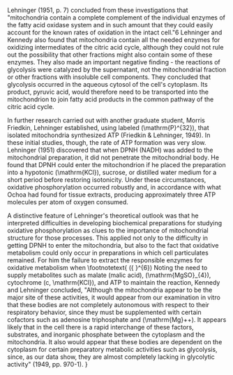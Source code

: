 Lehninger (1951, p. 7) concluded from these investigations that "mitochondria contain a complete complement of the individual enzymes of the fatty acid oxidase system and in such amount that they could easily account for the known rates of oxidation in the intact cell."6 Lehninger and Kennedy also found that mitochondria contain all the needed enzymes for oxidizing intermediates of the citric acid cycle, although they could not rule out the possibility that other fractions might also contain some of these enzymes. They also made an important negative finding - the reactions of glycolysis were catalyzed by the supernatant, not the mitochondrial fraction or other fractions with insoluble cell components. They concluded that glycolysis occurred in the aqueous cytosol of the cell's cytoplasm. Its product, pyruvic acid, would therefore need to be transported into the mitochondrion to join fatty acid products in the common pathway of the citric acid cycle.

In further research carried out with another graduate student, Morris Friedkin, Lehninger established, using labeled \(\mathrm{P}^{32}\), that isolated mitochondria synthesized ATP (Friedkin \& Lehninger, 1949). In these initial studies, though, the rate of ATP formation was very slow. Lehninger (1951) discovered that when DPNH (NADH) was added to the mitochondrial preparation, it did not penetrate the mitochondrial body. He found that DPNH could enter the mitochondrion if he placed the preparation into a hypotonic \(\mathrm{KCl}\), sucrose, or distilled water medium for a short period before restoring isotonicity. Under these circumstances, oxidative phosphorylation occurred robustly and, in accordance with what Ochoa had found for tissue extracts, producing approximately three ATP molecules per atom of oxygen consumed.

A distinctive feature of Lehninger's theoretical outlook was that he interpreted difficulties in developing biochemical preparations for studying oxidative phosphorylation as clues to the importance of mitochondrial structure for those processes. This applied not only to the difficulty in getting DPNH to enter the mitochondria, but also to the fact that oxidative metabolism could only occur in preparations in which cell particulates remained. For him the failure to extract the responsible enzymes for oxidative metabolism when
\footnotetext{
\({ }^{6}\) Noting the need to supply metabolites such as malate (malic acid), \(\mathrm{MgSO}_{4}\), cytochrome \(c, \mathrm{KCl}\), and ATP to maintain the reaction, Kennedy and Lehninger concluded, "Although the mitochondria appear to be the major site of these activities, it would appear from our examination in vitro that these bodies are not completely autonomous with respect to their respiratory behavior, since they must be supplemented with certain cofactors such as adenosine triphosphate and \(\mathrm{Mg}++\). It appears likely that in the cell there is a rapid interchange of these factors, substrates, and inorganic phosphate between the cytoplasm and the mitochondria. It also would appear that these bodies are dependent on the cytoplasm for certain preparatory metabolic activities such as glycolysis, since, as our data show, they are almost completely lacking in glycolytic activity" (1949, pp. 970-1).
}
